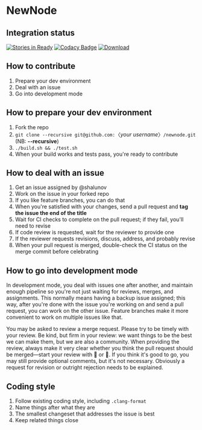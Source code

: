 # NewNode

## Integration status

[![Stories in Ready](https://badge.waffle.io/clostra/dcdn.svg?label=ready&title=Ready)](http://waffle.io/clostra/dcdn)
[![Codacy Badge](https://api.codacy.com/project/badge/Grade/fbeb689ec190470a90645fb016cbcfb7)](https://www.codacy.com/app/shalunov/dcdn)
[ ![Download](https://api.bintray.com/packages/clostra/newnode/newnode/images/download.svg) ](https://bintray.com/clostra/newnode/newnode/_latestVersion)

## How to contribute

1. Prepare your dev environment
2. Deal with an issue
3. Go into development mode

## How to prepare your dev environment

1. Fork the repo
2. `git clone --recursive git@github.com:`〈*your username*〉`/newnode.git` (NB: **--recursive**)
3. `./build.sh && ./test.sh`
4. When your build works and tests pass, you're ready to contribute

## How to deal with an issue

1. Get an issue assigned by @shalunov
2. Work on the issue in your forked repo
3. If you like feature branches, you can do that
4. When you're satisfied with your changes, send a pull request and **tag the issue the end of the title**
5. Wait for CI checks to complete on the pull request; if they fail, you'll need to revise
6. If code review is requested, wait for the reviewer to provide one
7. If the reviewer requests revisions, discuss, address, and probably revise
8. When your pull request is merged, double-check the CI status on the merge commit before celebrating

## How to go into development mode

In development mode, you deal with issues one after another, and maintain enough pipeline so you're not just waiting for reviews, merges, and assignments. This normally means having a backup issue assigned; this way, after you're done with the issue you're working on and send a pull request, you can work on the other issue. Feature branches make it more convenient to work on multiple issues like that.

You may be asked to review a merge request. Please try to be timely with your review. Be kind, but firm in your review: we want things to be the best we can make them, but we are also a community. When providing the review, always make it very clear whether you think the pull request should be merged—start your review with  or . If you think it's good to go, you may still provide optional comments, but it's not necessary. Obviously a request for revision or outright rejection needs to be explained.

## Coding style

1. Follow existing coding style, including `.clang-format`
2. Name things after what they are
3. The smallest changeset that addresses the issue is best
4. Keep related things close
